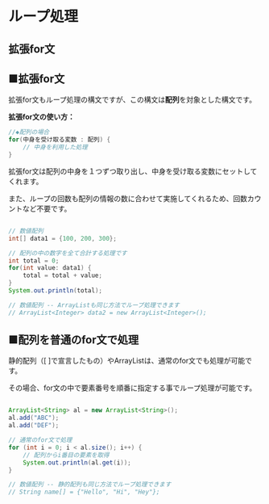 # ループ処理
## 拡張for文

## ■拡張for文
拡張for文もループ処理の構文ですが、この構文は**配列**を対象とした構文です。

**拡張for文の使い方：**

```java
//◆配列の場合
for(中身を受け取る変数 : 配列) {
    // 中身を利用した処理
}
```

拡張for文は配列の中身を１つずつ取り出し、中身を受け取る変数にセットしてくれます。

また、ループの回数も配列の情報の数に合わせて実施してくれるため、回数カウントなど不要です。


```java

// 数値配列
int[] data1 = {100, 200, 300};

// 配列の中の数字を全て合計する処理です
int total = 0;
for(int value: data1) {
    total = total + value;
}
System.out.println(total);

// 数値配列 -- ArrayListも同じ方法でループ処理できます
// ArrayList<Integer> data2 = new ArrayList<Integer>();


```


## ■配列を普通のfor文で処理

静的配列（[   ]で宣言したもの）やArrayListは、通常のfor文でも処理が可能です。

その場合、for文の中で要素番号を順番に指定する事でループ処理が可能です。

```java

ArrayList<String> al = new ArrayList<String>();
al.add("ABC");
al.add("DEF");

// 通常のfor文で処理
for (int i = 0; i < al.size(); i++) {
    // 配列からi番目の要素を取得
    System.out.println(al.get(i));
}

// 数値配列 -- 静的配列も同じ方法でループ処理できます
// String name[] = {"Hello", "Hi", "Hey"};

```
